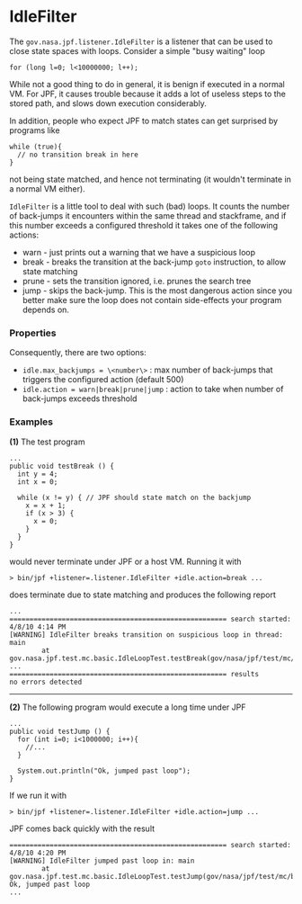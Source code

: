 # IdleFilter #

The `gov.nasa.jpf.listener.IdleFilter` is a listener that can be used to close state spaces with loops. Consider a simple "busy waiting" loop

~~~~~~~~ {.java}
for (long l=0; l<10000000; l++);
~~~~~~~~

While not a good thing to do in general, it is benign if executed in a normal VM. For JPF, it causes trouble because it adds a lot of useless steps to the stored path, and slows down execution considerably.

In addition, people who expect JPF to match states can get surprised by programs like

~~~~~~~~ {.java}
while (true){
  // no transition break in here
}
~~~~~~~~
not being state matched, and hence not terminating (it wouldn't terminate in a normal VM either). 

`IdleFilter` is a little tool to deal with such (bad) loops. It counts the number of back-jumps it encounters within the same thread and stackframe, and if this number exceeds a configured threshold it takes one of the following actions:

 * warn - just prints out a warning that we have a suspicious loop
 * break - breaks the transition at the back-jump `goto` instruction, to allow state matching
 * prune - sets the transition ignored, i.e. prunes the search tree
 * jump - skips the back-jump. This is the most dangerous action since you better make sure the loop does not contain side-effects your program depends on.


### Properties ###
Consequently, there are two options:

 * `idle.max_backjumps = \<number\>` : max number of back-jumps that triggers the configured action (default 500)
 * `idle.action = warn|break|prune|jump` : action to take when number of back-jumps exceeds threshold

### Examples ###

**(1)** The test program

~~~~~~~~ {.java}
...
public void testBreak () {
  int y = 4;
  int x = 0;

  while (x != y) { // JPF should state match on the backjump
    x = x + 1;
    if (x > 3) {
      x = 0;
    }
  }
}
~~~~~~~~

would never terminate under JPF or a host VM. Running it with

~~~~~~~~ {.bash}
> bin/jpf +listener=.listener.IdleFilter +idle.action=break ...
~~~~~~~~

does terminate due to state matching and produces the following report

~~~~~~~~ {.bash}
...
====================================================== search started: 4/8/10 4:14 PM
[WARNING] IdleFilter breaks transition on suspicious loop in thread: main
        at gov.nasa.jpf.test.mc.basic.IdleLoopTest.testBreak(gov/nasa/jpf/test/mc/basic/IdleLoopTest.java:42)
...
====================================================== results
no errors detected
~~~~~~~~

-----
**(2)** The following program would execute a long time under JPF

~~~~~~~~ {.java}
...
public void testJump () {
  for (int i=0; i<1000000; i++){
    //...
  }

  System.out.println("Ok, jumped past loop");
}
~~~~~~~~

If we run it with

~~~~~~~~ {.bash}
> bin/jpf +listener=.listener.IdleFilter +idle.action=jump ...
~~~~~~~~

JPF comes back quickly with the result

~~~~~~~~ {.bash}
====================================================== search started: 4/8/10 4:20 PM
[WARNING] IdleFilter jumped past loop in: main
        at gov.nasa.jpf.test.mc.basic.IdleLoopTest.testJump(gov/nasa/jpf/test/mc/basic/IdleLoopTest.java:74)
Ok, jumped past loop
...
~~~~~~~~
